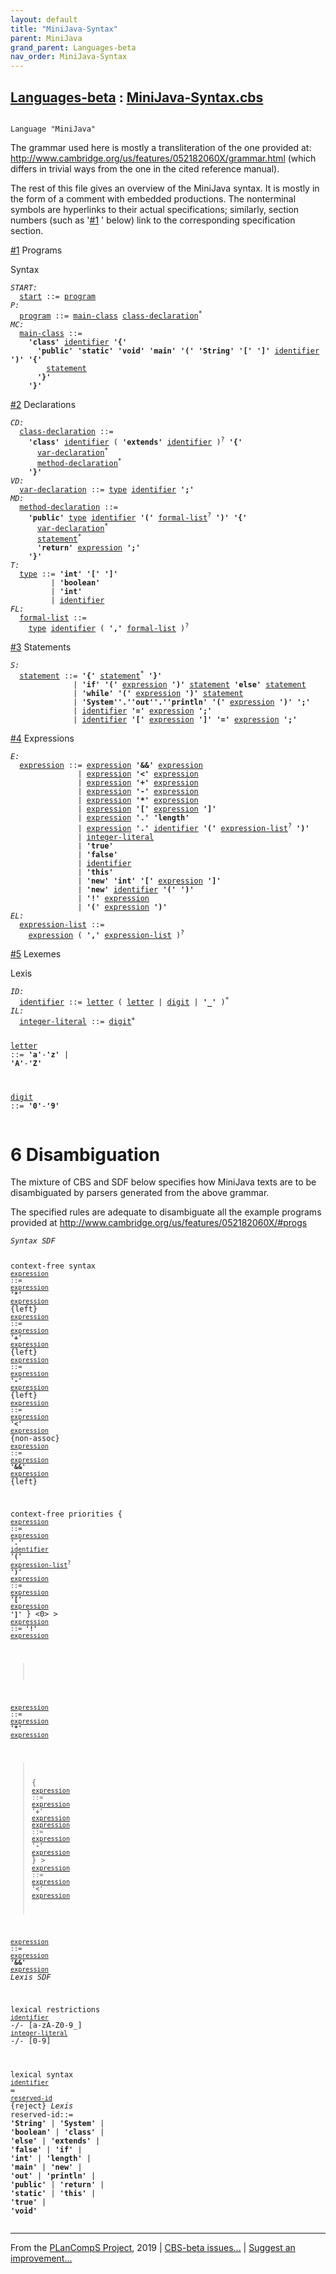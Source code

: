 ```yaml
---
layout: default
title: "MiniJava-Syntax"
parent: MiniJava
grand_parent: Languages-beta
nav_order: MiniJava-Syntax
---
```


[Languages-beta] : [MiniJava-Syntax.cbs]
-----------------------------

<div class="highlighter-rouge"><pre class="highlight"><code><i class="keyword"></i>
Language <span id="Language_MiniJava">"MiniJava"</span></code></pre></div>

  [The MiniJava Reference Manual]: 
    http://www.cambridge.org/us/features/052182060X/mjreference/mjreference.html
  
  [Modern Compiler Implementation in Java: the MiniJava Project]:
    http://www.cambridge.org/us/features/052182060X/
  
  The grammar used here is mostly a transliteration of the one provided at:
  http://www.cambridge.org/us/features/052182060X/grammar.html
  (which differs in trivial ways from the one in the cited reference manual).
  
  The rest of this file gives an overview of the MiniJava syntax. It is mostly
  in the form of a comment with embedded productions. The nonterminal symbols
  are hyperlinks to their actual specifications; similarly, section numbers
  (such as '<a href="../MiniJava-Dynamics/index.html#SectionNumber_#1">#1</a> ' below) link to the corresponding specification section.

<a href="../MiniJava-Dynamics/index.html#SectionNumber_#1">#1</a> Programs

Syntax
<div class="highlighter-rouge"><pre class="highlight">
<code><i class="keyword"></i><i class="var"><i class="var">START</i>:</i>
  <span class="syn-name"><a href="../MiniJava-Start/index.html#SyntaxName_start">start</a></span> ::= <span class="syn-name"><a href="../MiniJava-Dynamics/index.html#SyntaxName_program">program</a></span>
<i class="keyword"></i><i class="var"><i class="var">P</i>:</i>  
  <span class="syn-name"><a href="../MiniJava-Dynamics/index.html#SyntaxName_program">program</a></span> ::= <span class="syn-name"><a href="../MiniJava-Dynamics/index.html#SyntaxName_main-class">main-class</a></span> <span class="syn-name"><a href="../MiniJava-Dynamics/index.html#SyntaxName_class-declaration">class-declaration</a></span><sup class="sup">*</sup>
<i class="keyword"></i><i class="var"><i class="var">MC</i>:</i>
  <span class="syn-name"><a href="../MiniJava-Dynamics/index.html#SyntaxName_main-class">main-class</a></span> ::=
    <b class="atom">'class'</b> <span class="syn-name"><a href="../MiniJava-Dynamics/index.html#SyntaxName_identifier">identifier</a></span> <b class="atom">'{'</b> 
      <b class="atom">'public'</b> <b class="atom">'static'</b> <b class="atom">'void'</b> <b class="atom">'main'</b> <b class="atom">'('</b> <b class="atom">'String'</b> <b class="atom">'['</b> <b class="atom">']'</b> <span class="syn-name"><a href="../MiniJava-Dynamics/index.html#SyntaxName_identifier">identifier</a></span> <b class="atom">')'</b> <b class="atom">'{'</b>
        <span class="syn-name"><a href="../MiniJava-Dynamics/index.html#SyntaxName_statement">statement</a></span>
      <b class="atom">'}'</b> 
    <b class="atom">'}'</b></code>
</pre></div>

<a href="../MiniJava-Dynamics/index.html#SectionNumber_#2">#2</a> Declarations
<div class="highlighter-rouge"><pre class="highlight">
<code><i class="keyword"></i><i class="var"><i class="var">CD</i>:</i>
  <span class="syn-name"><a href="../MiniJava-Dynamics/index.html#SyntaxName_class-declaration">class-declaration</a></span> ::=
    <b class="atom">'class'</b> <span class="syn-name"><a href="../MiniJava-Dynamics/index.html#SyntaxName_identifier">identifier</a></span> ( <b class="atom">'extends'</b> <span class="syn-name"><a href="../MiniJava-Dynamics/index.html#SyntaxName_identifier">identifier</a></span> )<sup class="sup">?</sup> <b class="atom">'{'</b> 
      <span class="syn-name"><a href="../MiniJava-Dynamics/index.html#SyntaxName_var-declaration">var-declaration</a></span><sup class="sup">*</sup>
      <span class="syn-name"><a href="../MiniJava-Dynamics/index.html#SyntaxName_method-declaration">method-declaration</a></span><sup class="sup">*</sup>
    <b class="atom">'}'</b>
<i class="keyword"></i><i class="var"><i class="var">VD</i>:</i>
  <span class="syn-name"><a href="../MiniJava-Dynamics/index.html#SyntaxName_var-declaration">var-declaration</a></span> ::= <span class="syn-name"><a href="../MiniJava-Dynamics/index.html#SyntaxName_type">type</a></span> <span class="syn-name"><a href="../MiniJava-Dynamics/index.html#SyntaxName_identifier">identifier</a></span> <b class="atom">';'</b>
<i class="keyword"></i><i class="var"><i class="var">MD</i>:</i>
  <span class="syn-name"><a href="../MiniJava-Dynamics/index.html#SyntaxName_method-declaration">method-declaration</a></span> ::=
    <b class="atom">'public'</b> <span class="syn-name"><a href="../MiniJava-Dynamics/index.html#SyntaxName_type">type</a></span> <span class="syn-name"><a href="../MiniJava-Dynamics/index.html#SyntaxName_identifier">identifier</a></span> <b class="atom">'('</b> <span class="syn-name"><a href="../MiniJava-Dynamics/index.html#SyntaxName_formal-list">formal-list</a></span><sup class="sup">?</sup> <b class="atom">')'</b> <b class="atom">'{'</b> 
      <span class="syn-name"><a href="../MiniJava-Dynamics/index.html#SyntaxName_var-declaration">var-declaration</a></span><sup class="sup">*</sup> 
      <span class="syn-name"><a href="../MiniJava-Dynamics/index.html#SyntaxName_statement">statement</a></span><sup class="sup">*</sup> 
      <b class="atom">'return'</b> <span class="syn-name"><a href="../MiniJava-Dynamics/index.html#SyntaxName_expression">expression</a></span> <b class="atom">';'</b> 
    <b class="atom">'}'</b>
<i class="keyword"></i><i class="var"><i class="var">T</i>:</i>
  <span class="syn-name"><a href="../MiniJava-Dynamics/index.html#SyntaxName_type">type</a></span> ::= <b class="atom">'int'</b> <b class="atom">'['</b> <b class="atom">']'</b>
         | <b class="atom">'boolean'</b>
         | <b class="atom">'int'</b>
         | <span class="syn-name"><a href="../MiniJava-Dynamics/index.html#SyntaxName_identifier">identifier</a></span>
<i class="keyword"></i><i class="var"><i class="var">FL</i>:</i>
  <span class="syn-name"><a href="../MiniJava-Dynamics/index.html#SyntaxName_formal-list">formal-list</a></span> ::= 
    <span class="syn-name"><a href="../MiniJava-Dynamics/index.html#SyntaxName_type">type</a></span> <span class="syn-name"><a href="../MiniJava-Dynamics/index.html#SyntaxName_identifier">identifier</a></span> ( <b class="atom">','</b> <span class="syn-name"><a href="../MiniJava-Dynamics/index.html#SyntaxName_formal-list">formal-list</a></span> )<sup class="sup">?</sup></code>
</pre></div>

<a href="../MiniJava-Dynamics/index.html#SectionNumber_#3">#3</a> Statements
<div class="highlighter-rouge"><pre class="highlight">
<code><i class="keyword"></i><i class="var"><i class="var">S</i>:</i>
  <span class="syn-name"><a href="../MiniJava-Dynamics/index.html#SyntaxName_statement">statement</a></span> ::= <b class="atom">'{'</b> <span class="syn-name"><a href="../MiniJava-Dynamics/index.html#SyntaxName_statement">statement</a></span><sup class="sup">*</sup> <b class="atom">'}'</b>
              | <b class="atom">'if'</b> <b class="atom">'('</b> <span class="syn-name"><a href="../MiniJava-Dynamics/index.html#SyntaxName_expression">expression</a></span> <b class="atom">')'</b> <span class="syn-name"><a href="../MiniJava-Dynamics/index.html#SyntaxName_statement">statement</a></span> <b class="atom">'else'</b> <span class="syn-name"><a href="../MiniJava-Dynamics/index.html#SyntaxName_statement">statement</a></span>
              | <b class="atom">'while'</b> <b class="atom">'('</b> <span class="syn-name"><a href="../MiniJava-Dynamics/index.html#SyntaxName_expression">expression</a></span> <b class="atom">')'</b> <span class="syn-name"><a href="../MiniJava-Dynamics/index.html#SyntaxName_statement">statement</a></span>
              | <b class="atom">'System'</b><b class="atom">'.'</b><b class="atom">'out'</b><b class="atom">'.'</b><b class="atom">'println'</b> <b class="atom">'('</b> <span class="syn-name"><a href="../MiniJava-Dynamics/index.html#SyntaxName_expression">expression</a></span> <b class="atom">')'</b> <b class="atom">';'</b>
              | <span class="syn-name"><a href="../MiniJava-Dynamics/index.html#SyntaxName_identifier">identifier</a></span> <b class="atom">'='</b> <span class="syn-name"><a href="../MiniJava-Dynamics/index.html#SyntaxName_expression">expression</a></span> <b class="atom">';'</b>
              | <span class="syn-name"><a href="../MiniJava-Dynamics/index.html#SyntaxName_identifier">identifier</a></span> <b class="atom">'['</b> <span class="syn-name"><a href="../MiniJava-Dynamics/index.html#SyntaxName_expression">expression</a></span> <b class="atom">']'</b> <b class="atom">'='</b> <span class="syn-name"><a href="../MiniJava-Dynamics/index.html#SyntaxName_expression">expression</a></span> <b class="atom">';'</b></code>
</pre></div>

<a href="../MiniJava-Dynamics/index.html#SectionNumber_#4">#4</a> Expressions
<div class="highlighter-rouge"><pre class="highlight">
<code><i class="keyword"></i><i class="var"><i class="var">E</i>:</i>
  <span class="syn-name"><a href="../MiniJava-Dynamics/index.html#SyntaxName_expression">expression</a></span> ::= <span class="syn-name"><a href="../MiniJava-Dynamics/index.html#SyntaxName_expression">expression</a></span> <b class="atom">'&&'</b> <span class="syn-name"><a href="../MiniJava-Dynamics/index.html#SyntaxName_expression">expression</a></span>
               | <span class="syn-name"><a href="../MiniJava-Dynamics/index.html#SyntaxName_expression">expression</a></span> <b class="atom">'<'</b> <span class="syn-name"><a href="../MiniJava-Dynamics/index.html#SyntaxName_expression">expression</a></span>
               | <span class="syn-name"><a href="../MiniJava-Dynamics/index.html#SyntaxName_expression">expression</a></span> <b class="atom">'+'</b> <span class="syn-name"><a href="../MiniJava-Dynamics/index.html#SyntaxName_expression">expression</a></span>
               | <span class="syn-name"><a href="../MiniJava-Dynamics/index.html#SyntaxName_expression">expression</a></span> <b class="atom">'-'</b> <span class="syn-name"><a href="../MiniJava-Dynamics/index.html#SyntaxName_expression">expression</a></span>
               | <span class="syn-name"><a href="../MiniJava-Dynamics/index.html#SyntaxName_expression">expression</a></span> <b class="atom">'*'</b> <span class="syn-name"><a href="../MiniJava-Dynamics/index.html#SyntaxName_expression">expression</a></span>
               | <span class="syn-name"><a href="../MiniJava-Dynamics/index.html#SyntaxName_expression">expression</a></span> <b class="atom">'['</b> <span class="syn-name"><a href="../MiniJava-Dynamics/index.html#SyntaxName_expression">expression</a></span> <b class="atom">']'</b>
               | <span class="syn-name"><a href="../MiniJava-Dynamics/index.html#SyntaxName_expression">expression</a></span> <b class="atom">'.'</b> <b class="atom">'length'</b>
               | <span class="syn-name"><a href="../MiniJava-Dynamics/index.html#SyntaxName_expression">expression</a></span> <b class="atom">'.'</b> <span class="syn-name"><a href="../MiniJava-Dynamics/index.html#SyntaxName_identifier">identifier</a></span> <b class="atom">'('</b> <span class="syn-name"><a href="../MiniJava-Dynamics/index.html#SyntaxName_expression-list">expression-list</a></span><sup class="sup">?</sup> <b class="atom">')'</b>
               | <span class="syn-name"><a href="../MiniJava-Dynamics/index.html#SyntaxName_integer-literal">integer-literal</a></span>
               | <b class="atom">'true'</b>
               | <b class="atom">'false'</b>
               | <span class="syn-name"><a href="../MiniJava-Dynamics/index.html#SyntaxName_identifier">identifier</a></span>
               | <b class="atom">'this'</b>
               | <b class="atom">'new'</b> <b class="atom">'int'</b> <b class="atom">'['</b> <span class="syn-name"><a href="../MiniJava-Dynamics/index.html#SyntaxName_expression">expression</a></span> <b class="atom">']'</b>
               | <b class="atom">'new'</b> <span class="syn-name"><a href="../MiniJava-Dynamics/index.html#SyntaxName_identifier">identifier</a></span> <b class="atom">'('</b> <b class="atom">')'</b>
               | <b class="atom">'!'</b> <span class="syn-name"><a href="../MiniJava-Dynamics/index.html#SyntaxName_expression">expression</a></span>
               | <b class="atom">'('</b> <span class="syn-name"><a href="../MiniJava-Dynamics/index.html#SyntaxName_expression">expression</a></span> <b class="atom">')'</b>
<i class="keyword"></i><i class="var"><i class="var">EL</i>:</i>
  <span class="syn-name"><a href="../MiniJava-Dynamics/index.html#SyntaxName_expression-list">expression-list</a></span> ::=
    <span class="syn-name"><a href="../MiniJava-Dynamics/index.html#SyntaxName_expression">expression</a></span> ( <b class="atom">','</b> <span class="syn-name"><a href="../MiniJava-Dynamics/index.html#SyntaxName_expression-list">expression-list</a></span> )<sup class="sup">?</sup></code>
</pre></div>

<a href="../MiniJava-Dynamics/index.html#SectionNumber_#5">#5</a> Lexemes

Lexis
<div class="highlighter-rouge"><pre class="highlight">
<code><i class="keyword"></i><i class="var"><i class="var">ID</i>:</i>
  <span class="syn-name"><a href="../MiniJava-Dynamics/index.html#SyntaxName_identifier">identifier</a></span> ::= <span class="syn-name"><a href="../MiniJava-Dynamics/index.html#SyntaxName_letter">letter</a></span> ( <span class="syn-name"><a href="../MiniJava-Dynamics/index.html#SyntaxName_letter">letter</a></span> | <span class="syn-name"><a href="../MiniJava-Dynamics/index.html#SyntaxName_digit">digit</a></span> | <b class="atom">'_'</b> )<sup class="sup">*</sup>
<i class="keyword"></i><i class="var"><i class="var">IL</i>:</i>
  <span class="syn-name"><a href="../MiniJava-Dynamics/index.html#SyntaxName_integer-literal">integer-literal</a></span> ::= <span class="syn-name"><a href="../MiniJava-Dynamics/index.html#SyntaxName_digit">digit</a></span><sup class="sup">+</sup>
  
  <i class="keyword"></i><i class="var"></i><span class="syn-name"><a href="../MiniJava-Dynamics/index.html#SyntaxName_letter">letter</a></span> ::= <b class="atom">'a'</b>-<b class="atom">'z'</b> | <b class="atom">'A'</b>-<b class="atom">'Z'</b>
  
  <i class="keyword"></i><i class="var"></i><span class="syn-name"><a href="../MiniJava-Dynamics/index.html#SyntaxName_digit">digit</a></span> ::= <b class="atom">'0'</b>-<b class="atom">'9'</b></code>
</pre></div>


# <span id="SectionNumber_6">6</span> Disambiguation


  The mixture of CBS and SDF below specifies how MiniJava texts are to
  be disambiguated by parsers generated from the above grammar.
  
  The specified rules are adequate to disambiguate all the example programs
  provided at http://www.cambridge.org/us/features/052182060X/#progs

<div class="highlighter-rouge"><pre class="highlight"><code><i class="keyword">Syntax</i> <i class="keyword">SDF</i>

context-free syntax
<code><i class="keyword"></i><i class="var"></i><span class="syn-name"><a href="../MiniJava-Dynamics/index.html#SyntaxName_expression">expression</a></span> ::= <span class="syn-name"><a href="../MiniJava-Dynamics/index.html#SyntaxName_expression">expression</a></span> <b class="atom">'*'</b> <span class="syn-name"><a href="../MiniJava-Dynamics/index.html#SyntaxName_expression">expression</a></span></code> {left}
<code><i class="keyword"></i><i class="var"></i><span class="syn-name"><a href="../MiniJava-Dynamics/index.html#SyntaxName_expression">expression</a></span> ::= <span class="syn-name"><a href="../MiniJava-Dynamics/index.html#SyntaxName_expression">expression</a></span> <b class="atom">'+'</b> <span class="syn-name"><a href="../MiniJava-Dynamics/index.html#SyntaxName_expression">expression</a></span></code> {left}
<code><i class="keyword"></i><i class="var"></i><span class="syn-name"><a href="../MiniJava-Dynamics/index.html#SyntaxName_expression">expression</a></span> ::= <span class="syn-name"><a href="../MiniJava-Dynamics/index.html#SyntaxName_expression">expression</a></span> <b class="atom">'-'</b> <span class="syn-name"><a href="../MiniJava-Dynamics/index.html#SyntaxName_expression">expression</a></span></code> {left}
<code><i class="keyword"></i><i class="var"></i><span class="syn-name"><a href="../MiniJava-Dynamics/index.html#SyntaxName_expression">expression</a></span> ::= <span class="syn-name"><a href="../MiniJava-Dynamics/index.html#SyntaxName_expression">expression</a></span> <b class="atom">'<'</b> <span class="syn-name"><a href="../MiniJava-Dynamics/index.html#SyntaxName_expression">expression</a></span></code> {non-assoc}
<code><i class="keyword"></i><i class="var"></i><span class="syn-name"><a href="../MiniJava-Dynamics/index.html#SyntaxName_expression">expression</a></span> ::= <span class="syn-name"><a href="../MiniJava-Dynamics/index.html#SyntaxName_expression">expression</a></span> <b class="atom">'&&'</b> <span class="syn-name"><a href="../MiniJava-Dynamics/index.html#SyntaxName_expression">expression</a></span></code> {left}

context-free priorities
{
<code><i class="keyword"></i><i class="var"></i><span class="syn-name"><a href="../MiniJava-Dynamics/index.html#SyntaxName_expression">expression</a></span> ::= <span class="syn-name"><a href="../MiniJava-Dynamics/index.html#SyntaxName_expression">expression</a></span> <b class="atom">'.'</b> <span class="syn-name"><a href="../MiniJava-Dynamics/index.html#SyntaxName_identifier">identifier</a></span> <b class="atom">'('</b> <span class="syn-name"><a href="../MiniJava-Dynamics/index.html#SyntaxName_expression-list">expression-list</a></span><sup class="sup">?</sup> <b class="atom">')'</b></code>
<code><i class="keyword"></i><i class="var"></i><span class="syn-name"><a href="../MiniJava-Dynamics/index.html#SyntaxName_expression">expression</a></span> ::= <span class="syn-name"><a href="../MiniJava-Dynamics/index.html#SyntaxName_expression">expression</a></span> <b class="atom">'['</b> <span class="syn-name"><a href="../MiniJava-Dynamics/index.html#SyntaxName_expression">expression</a></span> <b class="atom">']'</b></code>
} <0> >
<code><i class="keyword"></i><i class="var"></i><span class="syn-name"><a href="../MiniJava-Dynamics/index.html#SyntaxName_expression">expression</a></span> ::= <b class="atom">'!'</b> <span class="syn-name"><a href="../MiniJava-Dynamics/index.html#SyntaxName_expression">expression</a></span></code>
>
<code><i class="keyword"></i><i class="var"></i><span class="syn-name"><a href="../MiniJava-Dynamics/index.html#SyntaxName_expression">expression</a></span> ::= <span class="syn-name"><a href="../MiniJava-Dynamics/index.html#SyntaxName_expression">expression</a></span> <b class="atom">'*'</b> <span class="syn-name"><a href="../MiniJava-Dynamics/index.html#SyntaxName_expression">expression</a></span></code>
> {
<code><i class="keyword"></i><i class="var"></i><span class="syn-name"><a href="../MiniJava-Dynamics/index.html#SyntaxName_expression">expression</a></span> ::= <span class="syn-name"><a href="../MiniJava-Dynamics/index.html#SyntaxName_expression">expression</a></span> <b class="atom">'+'</b> <span class="syn-name"><a href="../MiniJava-Dynamics/index.html#SyntaxName_expression">expression</a></span></code>
<code><i class="keyword"></i><i class="var"></i><span class="syn-name"><a href="../MiniJava-Dynamics/index.html#SyntaxName_expression">expression</a></span> ::= <span class="syn-name"><a href="../MiniJava-Dynamics/index.html#SyntaxName_expression">expression</a></span> <b class="atom">'-'</b> <span class="syn-name"><a href="../MiniJava-Dynamics/index.html#SyntaxName_expression">expression</a></span></code>
} >
<code><i class="keyword"></i><i class="var"></i><span class="syn-name"><a href="../MiniJava-Dynamics/index.html#SyntaxName_expression">expression</a></span> ::= <span class="syn-name"><a href="../MiniJava-Dynamics/index.html#SyntaxName_expression">expression</a></span> <b class="atom">'<'</b> <span class="syn-name"><a href="../MiniJava-Dynamics/index.html#SyntaxName_expression">expression</a></span></code>
>
<code><i class="keyword"></i><i class="var"></i><span class="syn-name"><a href="../MiniJava-Dynamics/index.html#SyntaxName_expression">expression</a></span> ::= <span class="syn-name"><a href="../MiniJava-Dynamics/index.html#SyntaxName_expression">expression</a></span> <b class="atom">'&&'</b> <span class="syn-name"><a href="../MiniJava-Dynamics/index.html#SyntaxName_expression">expression</a></span></code>
<i class="keyword">Lexis</i> <i class="keyword">SDF</i>

lexical restrictions
<code><span class="syn-name"><a href="../MiniJava-Dynamics/index.html#SyntaxName_identifier">identifier</a></span></code>      -/- [a-zA-Z0-9\_]
<code><span class="syn-name"><a href="../MiniJava-Dynamics/index.html#SyntaxName_integer-literal">integer-literal</a></span></code> -/- [0-9]

lexical syntax
<code><span class="syn-name"><a href="../MiniJava-Dynamics/index.html#SyntaxName_identifier">identifier</a></span></code> = <code><span class="syn-name"><a href="#SyntaxName_reserved-id">reserved-id</a></span></code> {reject}
<i class="keyword">Lexis</i>
  <i class="keyword"></i><i class="var"></i><span class="syn-name"><span id="SyntaxName_reserved-id">reserved-id</span></span>::= <b class="atom">'String'</b>
               | <b class="atom">'System'</b>
               | <b class="atom">'boolean'</b>
               | <b class="atom">'class'</b>
               | <b class="atom">'else'</b>
               | <b class="atom">'extends'</b>
               | <b class="atom">'false'</b>
               | <b class="atom">'if'</b>
               | <b class="atom">'int'</b>
               | <b class="atom">'length'</b>
               | <b class="atom">'main'</b>
               | <b class="atom">'new'</b>
               | <b class="atom">'out'</b>
               | <b class="atom">'println'</b>
               | <b class="atom">'public'</b>
               | <b class="atom">'return'</b>
               | <b class="atom">'static'</b>
               | <b class="atom">'this'</b>
               | <b class="atom">'true'</b>
               | <b class="atom">'void'</b></code></pre></div>



____

From the [PLanCompS Project], 2019 | [CBS-beta issues...] | [Suggest an improvement...]

[MiniJava-Syntax.cbs]: MiniJava-Syntax.cbs 
  "CBS SOURCE FILE"
[Funcons-beta]: /docs/Funcons-beta
 "FUNCONS-BETA"
[Unstable-Funcons-beta]: /docs/Unstable-Funcons-beta
  "UNSTABLE-FUNCONS-BETA"
[Languages-beta]: /docs/Languages-beta
  "LANGUAGES-BETA"
[Unstable-Languages-beta]: /docs/Unstable-Languages-beta
  "UNSTABLE-LANGUAGES-BETA"
[CBS-beta]:  "CBS-BETA"
[PLanCompS Project]: http://plancomps.org
  "PROGRAMMING LANGUAGE COMPONENTS AND SPECIFICATIONS PROJECT HOME PAGE"
[CBS-beta issues...]: https://github.com/plancomps/plancomps.github.io/issues
  "CBS-BETA ISSUE REPORTS ON GITHUB"
[Suggest an improvement...]: mailto:plancomps@gmail.com?Subject=CBS-beta%20-%20comment&Body=Re%3A%20CBS-beta%20specification%20at%20MiniJava/MiniJava-Syntax/MiniJava-Syntax.cbs%0A%0AComment/Query/Issue/Suggestion%3A%0A%0A%0ASignature%3A%0A 
  "GENERATE AN EMAIL TEMPLATE"
